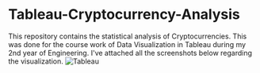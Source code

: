 # Tableau-Cryptocurrency-Analysis
This repository contains the statistical analysis of Cryptocurrencies. This was done for the course work of Data Visualization in Tableau during my 2nd year of Engineering. I've attached all the screenshots below regarding the visualization.
![Tableau](https://user-images.githubusercontent.com/80514750/144597418-70ce6ca8-e9c1-4363-8c55-04e05f456996.png)
